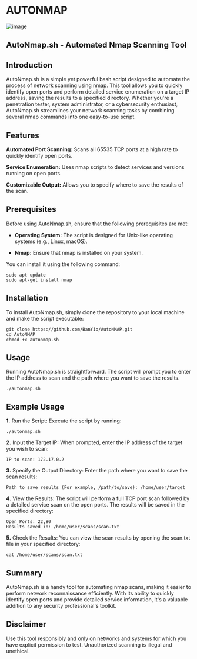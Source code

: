 # AUTONMAP
![image](https://github.com/user-attachments/assets/764d473b-f05e-48d6-b894-b46b30b864c8)

## AutoNmap.sh - Automated Nmap Scanning Tool

## Introduction

AutoNmap.sh is a simple yet powerful bash script designed to automate the process of network scanning using nmap. This tool allows you to quickly identify open ports and perform detailed service enumeration on a target IP address, saving the results to a specified directory. Whether you're a penetration tester, system administrator, or a cybersecurity enthusiast, AutoNmap.sh streamlines your network scanning tasks by combining several nmap commands into one easy-to-use script.

## Features
**Automated Port Scanning:** Scans all 65535 TCP ports at a high rate to quickly identify open ports.

**Service Enumeration:** Uses nmap scripts to detect services and versions running on open ports.

**Customizable Output:** Allows you to specify where to save the results of the scan.

## Prerequisites
Before using AutoNmap.sh, ensure that the following prerequisites are met:

 - **Operating System:** The script is designed for Unix-like operating systems (e.g., Linux, macOS).

 - **Nmap:** Ensure that nmap is installed on your system.
 
 You can install it using the following command:
 ```shell
sudo apt update
sudo apt-get install nmap
```
## Installation
To install AutoNmap.sh, simply clone the repository to your local machine and make the script executable:
```shell
git clone https://github.com/BanYio/AutoNMAP.git
cd AutoNMAP
chmod +x autonmap.sh
```
## Usage
Running AutoNmap.sh is straightforward. The script will prompt you to enter the IP address to scan and the path where you want to save the results.
```shell
./autonmap.sh
```
## Example Usage
**1.** Run the Script: Execute the script by running:
```shell
./autonmap.sh
```
**2.** Input the Target IP: When prompted, enter the IP address of the target you wish to scan:
```shell
IP to scan: 172.17.0.2
```
**3.** Specify the Output Directory: Enter the path where you want to save the scan results:
```shell
Path to save results (For example, /path/to/save): /home/user/target
```
**4.** View the Results: The script will perform a full TCP port scan followed by a detailed service scan on the open ports. The results will be saved in the specified directory:
```shell
Open Ports: 22,80
Results saved in: /home/user/scans/scan.txt
```
**5.** Check the Results: You can view the scan results by opening the scan.txt file in your specified directory:
```shell
cat /home/user/scans/scan.txt
```
## Summary
AutoNmap.sh is a handy tool for automating nmap scans, making it easier to perform network reconnaissance efficiently. With its ability to quickly identify open ports and provide detailed service information, it's a valuable addition to any security professional's toolkit.

## Disclaimer
Use this tool responsibly and only on networks and systems for which you have explicit permission to test. Unauthorized scanning is illegal and unethical.
